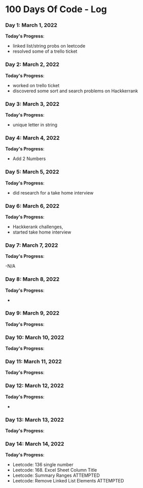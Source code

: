 # 100 Days Of Code - Log

### Day 1: March  1, 2022

**Today's Progress**: 

- linked list/string probs on leetcode 
- resolved some of a trello ticket 



### Day 2: March  2, 2022

**Today's Progress**: 

- worked on trello ticket
-  discovered some sort and search problems on Hackkerrank

### Day 3: March  3, 2022

**Today's Progress**: 

- unique letter in string 

### Day 4: March  4, 2022

**Today's Progress**: 

- Add 2 Numbers 


### Day 5: March  5, 2022

**Today's Progress**: 

- did research for a take home interview 

### Day 6: March  6, 2022

**Today's Progress**: 

- Hackkerank challenges,
- started take home interview 

### Day 7: March  7, 2022

**Today's Progress**: 

-N/A

### Day 8: March  8, 2022

**Today's Progress**: 

- 
### Day 9: March  9, 2022

**Today's Progress**: 

### Day 10: March  10, 2022

**Today's Progress**: 

### Day 11: March  11, 2022

**Today's Progress**: 



### Day 12: March  12, 2022

**Today's Progress**: 

- 
### Day 13: March  13, 2022

**Today's Progress**: 

### Day 14: March  14, 2022

**Today's Progress**:
- Leetcode: 136 single number
- Leetcode: 168. Excel Sheet Column Title
- Leetcode: Summary Ranges ATTEMPTED
- Leetcode: Remove Linked List Elements ATTEMPTED

